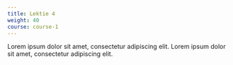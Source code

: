 ```yaml
---
title: Lektie 4
weight: 40
course: course-1
---
```


Lorem ipsum dolor sit amet, consectetur adipiscing elit. Lorem ipsum dolor sit amet, consectetur adipiscing elit.